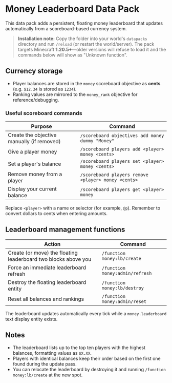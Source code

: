 # Money Leaderboard Data Pack

This data pack adds a persistent, floating money leaderboard that updates automatically from a scoreboard-based currency system.

> **Installation note:** Copy the folder into your world's `datapacks` directory and run `/reload` (or restart the world/server). The pack targets Minecraft **1.20.5+**—older versions will refuse to load it and the commands below will show as "Unknown function".

## Currency storage

* Player balances are stored in the `money` scoreboard objective as **cents** (e.g. `$12.34` is stored as `1234`).
* Ranking values are mirrored to the `money_rank` objective for reference/debugging.

### Useful scoreboard commands

| Purpose | Command |
| --- | --- |
| Create the objective manually (if removed) | `/scoreboard objectives add money dummy "Money"` |
| Give a player money | `/scoreboard players add <player> money <cents>` |
| Set a player's balance | `/scoreboard players set <player> money <cents>` |
| Remove money from a player | `/scoreboard players remove <player> money <cents>` |
| Display your current balance | `/scoreboard players get <player> money` |

Replace `<player>` with a name or selector (for example, `@p`). Remember to convert dollars to cents when entering amounts.

## Leaderboard management functions

| Action | Command |
| --- | --- |
| Create (or move) the floating leaderboard two blocks above you | `/function money:lb/create` |
| Force an immediate leaderboard refresh | `/function money:admin/refresh` |
| Destroy the floating leaderboard entity | `/function money:lb/destroy` |
| Reset all balances and rankings | `/function money:admin/reset` |

The leaderboard updates automatically every tick while a `money.leaderboard` text display entity exists.

## Notes

* The leaderboard lists up to the top ten players with the highest balances, formatting values as `$X.XX`.
* Players with identical balances keep their order based on the first one found during the update pass.
* You can relocate the leaderboard by destroying it and running `/function money:lb/create` at the new spot.
